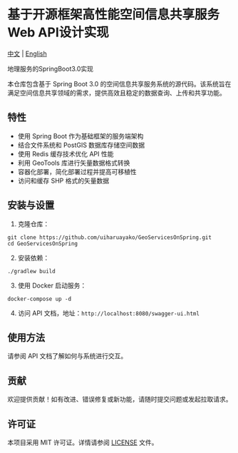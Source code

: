 # 基于开源框架高性能空间信息共享服务Web API设计实现

[中文](README.md) | [English](README_en.md)  

 地理服务的SpringBoot3.0实现  

 本仓库包含基于 Spring Boot 3.0 的空间信息共享服务系统的源代码。该系统旨在满足空间信息共享领域的需求，提供高效且稳定的数据查询、上传和共享功能。

## 特性

- 使用 Spring Boot 作为基础框架的服务端架构
- 结合文件系统和 PostGIS 数据库存储空间数据
- 使用 Redis 缓存技术优化 API 性能
- 利用 GeoTools 库进行矢量数据格式转换
- 容器化部署，简化部署过程并提高可移植性
- 访问和缓存 SHP 格式的矢量数据

## 安装与设置

1. 克隆仓库：  
```
git clone https://github.com/uiharuayako/GeoServicesOnSpring.git
cd GeoServicesOnSpring
```
2. 安装依赖：
```
./gradlew build
```
3. 使用 Docker 启动服务：
```
docker-compose up -d
```
4. 访问 API 文档，地址：`http://localhost:8080/swagger-ui.html`

## 使用方法

请参阅 API 文档了解如何与系统进行交互。

## 贡献

欢迎提供贡献！如有改进、错误修复或新功能，请随时提交问题或发起拉取请求。

## 许可证

本项目采用 MIT 许可证。详情请参阅 [LICENSE](LICENSE) 文件。